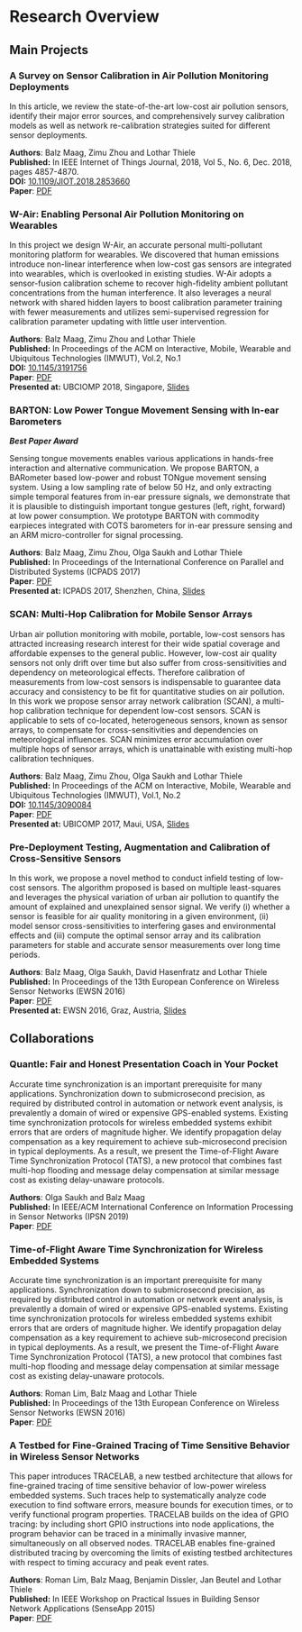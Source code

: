 # Research Overview

## Main Projects

### A Survey on Sensor Calibration in Air Pollution Monitoring Deployments 
In this article, we review the state-of-the-art low-cost air pollution sensors, identify their major error sources, and comprehensively survey calibration
models as well as network re-calibration strategies suited for different sensor deployments.

**Authors**: Balz Maag, Zimu Zhou and Lothar Thiele<br>
**Published:** In IEEE Internet of Things Journal, 2018, Vol 5., No. 6, Dec. 2018, pages 4857-4870. <br>
**DOI:** [10.1109/JIOT.2018.2853660](http://doi.org/10.1109/JIOT.2018.2853660)<br>
**Paper**: [PDF](./IOTJ2018/iotj2018_paper.pdf)<br>

### W-Air: Enabling Personal Air Pollution Monitoring on Wearables 

In this project we design W-Air, an accurate personal multi-pollutant monitoring platform for wearables. We discovered that human emissions introduce non-linear interference when low-cost gas sensors are integrated into wearables, which is overlooked in existing studies. W-Air adopts a sensor-fusion calibration scheme to recover high-fidelity ambient pollutant concentrations from the human interference. It also leverages a neural network with shared hidden layers to boost calibration parameter training with fewer measurements and utilizes semi-supervised regression for calibration parameter updating with little user intervention.

**Authors**: Balz Maag, Zimu Zhou and Lothar Thiele<br>
**Published:** In Proceedings of the ACM on Interactive, Mobile, Wearable and Ubiquitous Technologies (IMWUT), Vol.2, No.1<br>
**DOI:** [10.1145/3191756](https://doi.org/10.1145/3191756)<br>
**Paper**: [PDF](./IMWUT2018/imwut2018_paper.pdf)<br>
**Presented at:** UBCIOMP 2018, Singapore, [Slides](./IMWUT2018/imwut2018_slides.pdf)

### BARTON: Low Power Tongue Movement Sensing with In-ear Barometers 

***Best Paper Award***

Sensing tongue movements enables various applications in hands-free interaction and alternative communication. We propose BARTON, a BARometer based low-power and robust TONgue movement sensing system. Using a low sampling rate of below 50 Hz, and only extracting simple temporal features from in-ear pressure signals, we demonstrate that it is plausible to distinguish important tongue gestures (left, right, forward) at low power consumption. We prototype BARTON with commodity earpieces integrated with COTS barometers for in-ear pressure sensing and an ARM micro-controller for signal processing.

**Authors**: Balz Maag, Zimu Zhou, Olga Saukh and Lothar Thiele<br>
**Published:** In Proceedings of the International Conference on Parallel and Distributed Systems (ICPADS 2017)<br>
**Paper**: [PDF](./ICPADS2017/icpads2017_paper.pdf)<br>
**Presented at:** ICPADS 2017, Shenzhen, China, [Slides](./ICPADS2017/icpads2017_slides.pdf)


### SCAN: Multi-Hop Calibration for Mobile Sensor Arrays

Urban air pollution monitoring with mobile, portable, low-cost sensors has attracted increasing research interest for their wide spatial coverage and affordable expenses to the general public. However, low-cost air quality sensors not only drift over time but also suffer from cross-sensitivities and dependency on meteorological effects. Therefore calibration of measurements from low-cost sensors is indispensable to guarantee data accuracy and consistency to be fit for quantitative studies on air pollution. In this work we propose sensor array network calibration (SCAN), a multi-hop calibration technique for dependent low-cost sensors. SCAN is applicable to sets of co-located, heterogeneous sensors, known as sensor arrays, to compensate for cross-sensitivities and dependencies on meteorological influences. SCAN minimizes error accumulation over multiple hops of sensor arrays, which is unattainable with existing multi-hop calibration techniques.

**Authors**: Balz Maag, Zimu Zhou, Olga Saukh and Lothar Thiele<br>
**Published:** In Proceedings of the ACM on Interactive, Mobile, Wearable and Ubiquitous Technologies (IMWUT), Vol.1, No.2<br>
**DOI:** [10.1145/3090084](https://doi.org/10.1145/3090084)<br>
**Paper**: [PDF](./IMWUT2017/imwut2017_paper.pdf)<br>
**Presented at:** UBICOMP 2017, Maui, USA, [Slides](./IMWUT2017/imwut2017_slides.pdf)

### Pre-Deployment Testing, Augmentation and Calibration of Cross-Sensitive Sensors 

In this work, we propose a novel method to conduct infield testing of low-cost sensors. The algorithm proposed is based on multiple least-squares and leverages the physical variation of urban air pollution to quantify the amount of explained and unexplained sensor signal. We verify (i) whether a sensor is feasible for air quality monitoring in a given environment, (ii) model sensor cross-sensitivities to interfering gases and environmental effects and (iii) compute the optimal sensor array and its calibration parameters for stable and accurate sensor measurements over long time periods.

**Authors**: Balz Maag, Olga Saukh, David Hasenfratz and Lothar Thiele<br>
**Published:** In Proceedings of the 13th European Conference on Wireless Sensor Networks (EWSN 2016)<br>
**Paper**: [PDF](./EWSN2016/ewsn2016_paper_1.pdf)<br>
**Presented at:** EWSN 2016, Graz, Austria, [Slides](./EWSN2016/ewsn2016_slides.pdf)


## Collaborations

### Quantle: Fair and Honest Presentation Coach in Your Pocket 

Accurate time synchronization is an important prerequisite for many applications. Synchronization down to submicrosecond precision, as required by distributed control in automation or network event analysis, is prevalently a domain of wired or expensive GPS-enabled systems. Existing time synchronization protocols for wireless embedded systems exhibit errors that are orders of magnitude higher. We identify propagation delay compensation as a key requirement to achieve sub-microsecond precision in typical deployments. As a result, we present the Time-of-Flight Aware Time Synchronization Protocol (TATS), a new protocol that combines fast multi-hop flooding and message delay compensation at similar message cost as existing delay-unaware protocols.

**Authors**: Olga Saukh and Balz Maag<br>
**Published:** In IEEE/ACM International Conference on Information Processing in Sensor Networks (IPSN 2019)<br>
**Paper**: [PDF](./IPSN2019/ipsn2019_paper.pdf)<br>


### Time-of-Flight Aware Time Synchronization for Wireless Embedded Systems 

Accurate time synchronization is an important prerequisite for many applications. Synchronization down to submicrosecond precision, as required by distributed control in automation or network event analysis, is prevalently a domain of wired or expensive GPS-enabled systems. Existing time synchronization protocols for wireless embedded systems exhibit errors that are orders of magnitude higher. We identify propagation delay compensation as a key requirement to achieve sub-microsecond precision in typical deployments. As a result, we present the Time-of-Flight Aware Time Synchronization Protocol (TATS), a new protocol that combines fast multi-hop flooding and message delay compensation at similar message cost as existing delay-unaware protocols.

**Authors**: Roman Lim, Balz Maag and Lothar Thiele<br>
**Published:** In Proceedings of the 13th European Conference on Wireless Sensor Networks (EWSN 2016)<br>
**Paper**: [PDF](./EWSN2016/ewsn2016_paper_2.pdf)<br>

### A Testbed for Fine-Grained Tracing of Time Sensitive Behavior in Wireless Sensor Networks

This paper introduces TRACELAB, a new testbed architecture that allows for fine-grained tracing of time sensitive behavior of low-power wireless embedded systems. Such traces help to systematically analyze code execution to find software errors, measure bounds for execution times, or to verify functional program properties. TRACELAB builds on the idea of GPIO tracing: by including short GPIO instructions into node applications, the program behavior can be traced in a minimally invasive manner, simultaneously on all observed nodes. TRACELAB enables fine-grained distributed tracing by overcoming the limits of existing testbed architectures with respect to timing accuracy and peak event rates.

**Authors**: Roman Lim, Balz Maag, Benjamin Dissler, Jan Beutel and Lothar Thiele<br>
**Published:** In IEEE Workshop on Practical Issues in Building Sensor Network Applications (SenseApp 2015)<br>
**Paper**: [PDF](./Senseapp2015/senseapp2015_paper.pdf)<br>


